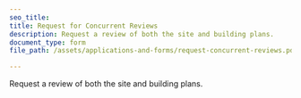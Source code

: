 ```yaml
---
seo_title: 
title: Request for Concurrent Reviews
description: Request a review of both the site and building plans.
document_type: form
file_path: /assets/applications-and-forms/request-concurrent-reviews.pdf

---
```

Request a review of both the site and building plans.
